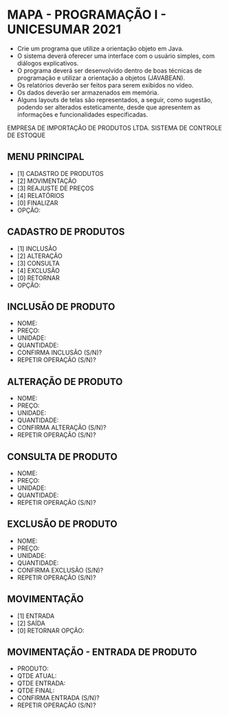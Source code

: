 # MAPA - PROGRAMAÇÃO I - UNICESUMAR 2021

- Crie um programa que utilize a orientação objeto em Java.<br />
- O sistema deverá oferecer uma interface com o usuário simples, com diálogos explicativos.<br />
- O programa deverá ser desenvolvido dentro de boas técnicas de programação e utilizar a orientação a objetos (JAVABEAN).<br />
- Os relatórios deverão ser feitos para serem exibidos no vídeo.<br />
- Os dados deverão ser armazenados em memória.<br />
- Alguns layouts de telas são representados, a seguir, como sugestão, podendo ser alterados esteticamente, desde que apresentem as informações e funcionalidades especificadas.<br />

EMPRESA DE IMPORTAÇÃO DE PRODUTOS LTDA.
SISTEMA DE CONTROLE DE ESTOQUE
## MENU PRINCIPAL
- [1] CADASTRO DE PRODUTOS
- [2] MOVIMENTAÇÃO
- [3] REAJUSTE DE PREÇOS
- [4] RELATÓRIOS
- [0] FINALIZAR
- OPÇÃO: 

## CADASTRO DE PRODUTOS
- [1] INCLUSÃO
- [2] ALTERAÇÃO
- [3] CONSULTA
- [4] EXCLUSÃO
- [0] RETORNAR
- OPÇÃO:

## INCLUSÃO DE PRODUTO
- NOME:
- PREÇO:
- UNIDADE:
- QUANTIDADE:
- CONFIRMA INCLUSÃO (S/N)?
- REPETIR OPERAÇÃO (S/N)?

## ALTERAÇÃO DE PRODUTO
- NOME:
- PREÇO:
- UNIDADE:
- QUANTIDADE:
- CONFIRMA ALTERAÇÃO (S/N)?
- REPETIR OPERAÇÃO (S/N)?

## CONSULTA DE PRODUTO
- NOME:
- PREÇO:
- UNIDADE:
- QUANTIDADE:
- REPETIR OPERAÇÃO (S/N)?

## EXCLUSÃO DE PRODUTO
- NOME:
- PREÇO:
- UNIDADE:
- QUANTIDADE:
- CONFIRMA EXCLUSÃO (S/N)?
- REPETIR OPERAÇÃO (S/N)?

## MOVIMENTAÇÃO
- [1] ENTRADA
- [2] SAÍDA
- [0] RETORNAR
OPÇÃO:

## MOVIMENTAÇÃO - ENTRADA DE PRODUTO
- PRODUTO:
- QTDE ATUAL:
- QTDE ENTRADA:
- QTDE FINAL:
- CONFIRMA ENTRADA (S/N)?
- REPETIR OPERAÇÃO (S/N)?